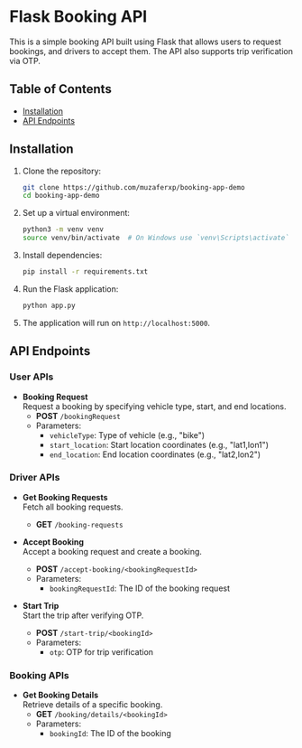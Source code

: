 # Flask Booking API

This is a simple booking API built using Flask that allows users to request bookings, and drivers to accept them. The API also supports trip verification via OTP.

## Table of Contents
- [Installation](#installation)
- [API Endpoints](#api-endpoints)

## Installation

1. Clone the repository:
    ```bash
    git clone https://github.com/muzaferxp/booking-app-demo
    cd booking-app-demo
    ```

2. Set up a virtual environment:
    ```bash
    python3 -m venv venv
    source venv/bin/activate  # On Windows use `venv\Scripts\activate`
    ```

3. Install dependencies:
    ```bash
    pip install -r requirements.txt
    ```

4. Run the Flask application:
    ```bash
    python app.py
    ```

5. The application will run on `http://localhost:5000`.

## API Endpoints

### User APIs

- **Booking Request**  
  Request a booking by specifying vehicle type, start, and end locations.
  - **POST** `/bookingRequest`
  - Parameters:
    - `vehicleType`: Type of vehicle (e.g., "bike")
    - `start_location`: Start location coordinates (e.g., "lat1,lon1")
    - `end_location`: End location coordinates (e.g., "lat2,lon2")

### Driver APIs

- **Get Booking Requests**  
  Fetch all booking requests.
  - **GET** `/booking-requests`

- **Accept Booking**  
  Accept a booking request and create a booking.
  - **POST** `/accept-booking/<bookingRequestId>`
  - Parameters:
    - `bookingRequestId`: The ID of the booking request

- **Start Trip**  
  Start the trip after verifying OTP.
  - **POST** `/start-trip/<bookingId>`
  - Parameters:
    - `otp`: OTP for trip verification

### Booking APIs

- **Get Booking Details**  
  Retrieve details of a specific booking.
  - **GET** `/booking/details/<bookingId>`
  - Parameters:
    - `bookingId`: The ID of the booking
